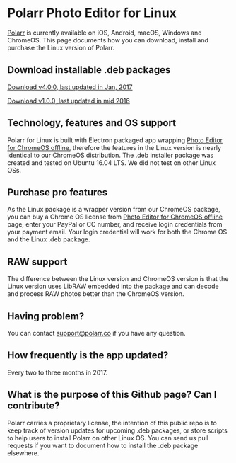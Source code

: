 # Polarr Photo Editor for Linux
[Polarr](https://www.polarr.co) is currently available on iOS, Android, macOS, Windows and ChromeOS. This page documents how you can download, install and purchase the Linux version of Polarr. 

## Download installable .deb packages
[Download v4.0.0, last updated in Jan, 2017](https://s3-us-west-2.amazonaws.com/polarrelectron/ubuntu/polarr_4.0.0_amd64.deb)

[Download v1.0.0, last updated in mid 2016](https://s3-us-west-2.amazonaws.com/polarrelectron/ubuntu/polarr_1.0.0-1_amd64.deb)

## Technology, features and OS support
Polarr for Linux is built with Electron packaged app wrapping [Photo Editor for ChromeOS offline](https://www.polarr.co/chrome), therefore the features in the Linux version is nearly identical to our ChromeOS distribution. The .deb installer package was created and tested on Ubuntu 16.04 LTS. We did not test on other Linux OSs. 

## Purchase pro features
As the Linux package is a wrapper version from our ChromeOS package, you can buy a Chrome OS license from [Photo Editor for ChromeOS offline](https://www.polarr.co/chrome) page, enter your PayPal or CC number, and receive login credentials from your payment email. Your login credential will work for both the Chrome OS and the Linux .deb package. 

## RAW support
The difference between the Linux version and ChromeOS version is that the Linux version uses LibRAW embedded into the package and can decode and process RAW photos better than the ChromeOS version. 

## Having problem?
You can contact [support@polarr.co](mailto:support@polarr.co) if you have any question. 

## How frequently is the app updated?
Every two to three months in 2017.

## What is the purpose of this Github page? Can I contribute? 
Polarr carries a proprietary license, the intention of this public repo is to keep track of version updates for upcoming .deb packages, or store scripts to help users to install Polarr on other Linux OS. You can send us pull requests if you want to document how to install the .deb package elsewhere.  





